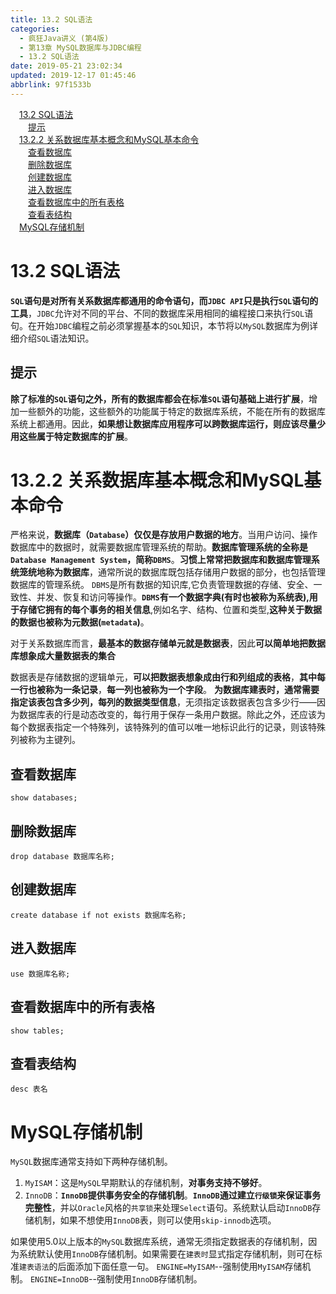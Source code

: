 ```yaml
---
title: 13.2 SQL语法
categories: 
  - 疯狂Java讲义 (第4版)
  - 第13章 MySQL数据库与JDBC编程
  - 13.2 SQL语法
date: 2019-05-21 23:02:34
updated: 2019-12-17 01:45:46
abbrlink: 97f1533b
---
```

<div id='my_toc'><a href="/JavaReadingNotes/97f1533b/#13.2-SQL语法" class="header_1">13.2 SQL语法</a><br><a href="/JavaReadingNotes/97f1533b/#提示" class="header_2">提示</a><br><a href="/JavaReadingNotes/97f1533b/#13.2.2-关系数据库基本概念和MySQL基本命令" class="header_1">13.2.2 关系数据库基本概念和MySQL基本命令</a><br><a href="/JavaReadingNotes/97f1533b/#查看数据库" class="header_2">查看数据库</a><br><a href="/JavaReadingNotes/97f1533b/#删除数据库" class="header_2">删除数据库</a><br><a href="/JavaReadingNotes/97f1533b/#创建数据库" class="header_2">创建数据库</a><br><a href="/JavaReadingNotes/97f1533b/#进入数据库" class="header_2">进入数据库</a><br><a href="/JavaReadingNotes/97f1533b/#查看数据库中的所有表格" class="header_2">查看数据库中的所有表格</a><br><a href="/JavaReadingNotes/97f1533b/#查看表结构" class="header_2">查看表结构</a><br><a href="/JavaReadingNotes/97f1533b/#MySQL存储机制" class="header_1">MySQL存储机制</a><br></div>
<style>
    .header_1{
        margin-left: 1em;
    }
    .header_2{
        margin-left: 2em;
    }
    .header_3{
        margin-left: 3em;
    }
    .header_4{
        margin-left: 4em;
    }
    .header_5{
        margin-left: 5em;
    }
    .header_6{
        margin-left: 6em;
    }
</style>
<!--more-->
<script>if (navigator.platform.search('arm')==-1){document.getElementById('my_toc').style.display = 'none';}
var e,p = document.getElementsByTagName('p');while (p.length>0) {e = p[0];e.parentElement.removeChild(e);}
</script>

<!--end-->
# 13.2 SQL语法 #
**`SQL`语句是对所有关系数据库都通用的命令语句，而`JDBC API`只是执行`SQL`语句的工具**，`JDBC`允许对不同的平台、不同的数据库采用相同的编程接口来执行`SQL`语句。在开始`JDBC`编程之前必须掌握基本的`SQL`知识，本节将以`MySQL`数据库为例详细介绍`SQL`语法知识。
## 提示 ##
**除了标准的`SQL`语句之外，所有的数据库都会在标准`SQL`语句基础上进行扩展**，增加一些额外的功能，这些额外的功能属于特定的数据库系统，不能在所有的数据库系统上都通用。因此，**如果想让数据库应用程序可以跨数据库运行，则应该尽量少用这些属于特定数据库的扩展**。
# 13.2.2 关系数据库基本概念和MySQL基本命令 #
严格来说，**数据库（`Database`）仅仅是存放用户数据的地方**。当用户访问、操作数据库中的数据时，就需要数据库管理系统的帮助。**数据库管理系统的全称是`Database Management System`，简称`DBMS`**。**习惯上常常把数据库和数据库管理系统笼统地称为数据库**，通常所说的数据库既包括存储用户数据的部分，也包括管理数据库的管理系统。
`DBMS`是所有数据的知识库,它负责管理数据的存储、安全、一致性、并发、恢复和访问等操作。**`DBMS`有一个数据字典(有时也被称为系统表),用于存储它拥有的每个事务的相关信息**,例如名字、结构、位置和类型,**这种关于数据的数据也被称为元数据(`metadata`)**。

对于关系数据库而言，**最基本的数据存储单元就是数据表**，因此**可以简单地把数据库想象成大量数据表的集合**

数据表是存储数据的逻辑单元，**可以把数据表想象成由行和列组成的表格**，**其中每一行也被称为一条记录**，**每一列也被称为一个字段**。
**为数据库建表时，通常需要指定该表包含多少列，每列的数据类型信息**，无须指定该数据表包含多少行——因为数据库表的行是动态改变的，每行用于保存一条用户数据。除此之外，还应该为每个数据表指定一个特殊列，该特殊列的值可以唯一地标识此行的记录，则该特殊列被称为主键列。
## 查看数据库 ##
`show databases;`
## 删除数据库 ##
`drop database 数据库名称;`
## 创建数据库 ##
`create database if not exists 数据库名称;`
## 进入数据库 ##
`use 数据库名称;`
## 查看数据库中的所有表格 ##
`show tables;`
## 查看表结构 ##
`desc 表名`
# MySQL存储机制 #
`MySQL`数据库通常支持如下两种存储机制。
1. `MyISAM`：这是`MySQL`早期默认的存储机制，**对事务支持不够好**。
2. `InnoDB`：**`InnoDB`提供事务安全的存储机制**。**`InnoDB`通过建立`行级锁`来保证事务完整性**，并以`Oracle`风格的`共享锁`来处理`Select`语句。系统默认启动`InnoDB`存储机制，如果不想使用`InnoDB`表，则可以使用`skip-innodb`选项。

如果使用5.0以上版本的`MySQL`数据库系统，通常无须指定数据表的存储机制，因为系统默认使用`InnoDB`存储机制。如果需要在`建表时`显式指定存储机制，则可在标准`建表语法`的后面添加下面任意一句。
`ENGINE=MyISAM`--强制使用`MyISAM`存储机制。
`ENGINE=InnoDB`--强制使用`InnoDB`存储机制。

